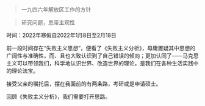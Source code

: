 >  一九四六年解放区工作的方针

>  研究问题，忌带主观性

时间：2022年寒假自2022年1月8日至2月18日

前一段时间存在“失败主义思想”，便看了《失败主义分析》，毋庸置疑其中思想的广阔性与准确性，而、且也大致认识到了自己错误的倾向；更加认同了——马克思主义可以带领我们，科学地认识世界、改造世界的理论，是我们在各种生活实践中的理论法宝。

接受父亲的嘱托后，摆在我面前的有两条路，考研或是申请硕士。 

回顾《失败主义分析》，我们需要打开思路。

















